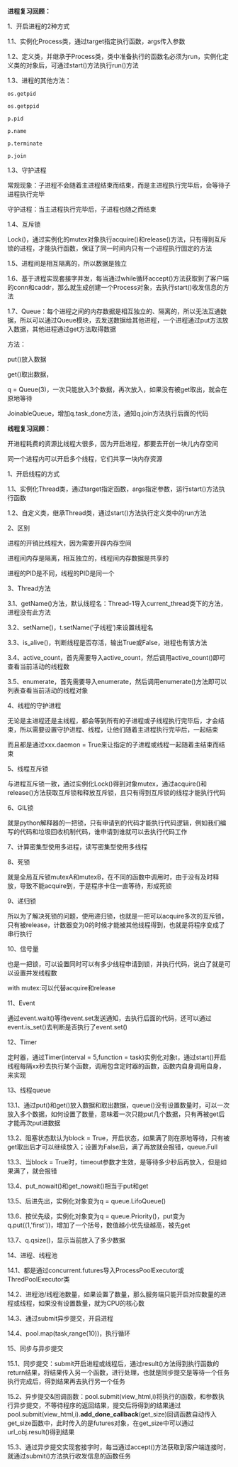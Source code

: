 **进程复习回顾：**

1、开启进程的2种方式

1.1、实例化Process类，通过target指定执行函数，args传入参数

1.2、定义类，并继承于Process类，类中准备执行的函数名必须为run，实例化定义类的对象后，可通过start()方法执行run()方法

1.3、进程的其他方法：

```
os.getpid

os.getppid

p.pid

p.name

p.terminate

p.join
```

1.3、守护进程

常规现象：子进程不会随着主进程结束而结束，而是主进程执行完毕后，会等待子进程执行完毕

守护进程：当主进程执行完毕后，子进程也随之而结束

1.4、互斥锁

Lock()，通过实例化的mutex对象执行acquire()和release()方法，只有得到互斥锁的进程，才能执行函数，保证了同一时间内只有一个进程执行固定的方法

1.5、进程间是相互隔离的，所以数据是独立

1.6、基于进程实现套接字并发，每当通过while循环accept()方法获取到了客户端的conn和caddr，那么就生成创建一个Process对象，去执行start()收发信息的方法

1.7、Queue：每个进程之间的内存数据是相互独立的、隔离的，所以无法互通数据，所以可以通过Queue模块，去发送数据给其他进程，一个进程通过put方法放入数据，其他进程通过get方法取得数据

方法：

put()放入数据

get()取出数据，

q = Queue(3)，一次只能放入3个数据，再次放入，如果没有被get取出，就会在原地等待

JoinableQueue，增加q.task_done方法，通知q.join方法执行后面的代码



**线程复习回顾：**

开进程耗费的资源比线程大很多，因为开启进程，都要去开创一块儿内存空间

同一个进程内可以开启多个线程，它们共享一块内存资源

1、开启线程的方式

1.1、实例化Thread类，通过target指定函数，args指定参数，运行start()方法执行函数

1.2、自定义类，继承Thread类，通过start()方法执行定义类中的run方法

2、区别

进程的开销比线程大，因为需要开辟内存空间

进程间内存是隔离，相互独立的，线程间内存数据是共享的

进程的PID是不同，线程的PID是同一个

3、Thread方法

3.1、getName()方法，默认线程名：Thread-1导入current_thread类下的方法，进程没有此方法

3.2、setName()，t.setName(’子线程‘)来设置线程名

3.3、is_alive()，判断线程是否存活，输出True或False，进程也有该方法

3.4、active_count，首先需要导入active_count，然后调用active_count()即可查看当前活动的线程数

3.5、enumerate，首先需要导入enumerate，然后调用enumerate()方法即可以列表查看当前活动的线程对象

4、线程的守护进程

无论是主进程还是主线程，都会等到所有的子进程或子线程执行完毕后，才会结束，所以需要设置守护进程、线程，让他们随着主进程执行完毕后，一起结束

而且都是通过xxx.daemon = True来让指定的子进程或线程一起随着主结束而结束

5、线程互斥锁

与进程互斥锁一致，通过实例化Lock()得到对象mutex，通过acquire()和release()方法获取互斥锁和释放互斥锁，且只有得到互斥锁的线程才能执行代码

6、GIL锁

就是python解释器的一把锁，只有申请到的代码才能执行代码逻辑，例如我们编写的代码和垃圾回收机制代码，谁申请到谁就可以去执行代码工作

7、计算密集型使用多进程，读写密集型使用多线程

8、死锁

就是全局互斥锁mutexA和mutexB，在不同的函数中调用时，由于没有及时释放，导致不能acquire到，于是程序卡住一直等待，形成死锁

9、递归锁

所以为了解决死锁的问题，使用递归锁，也就是一把可以acquire多次的互斥锁，只有被release，计数器变为0的时候才能被其他线程得到，也就是将程序变成了串行执行

10、信号量

也是一把锁，可以设置同时可以有多少线程申请到锁，并执行代码，说白了就是可以设置并发线程数

with mutex:可以代替acquire和release

11、Event

通过event.wait()等待event.set发送通知，去执行后面的代码，还可以通过event.is_set()去判断是否执行了event.set()

12、Timer

定时器，通过Timer(interval = 5,function = task)实例化对象t，通过start()开启线程每隔xx秒去执行某个函数，调用包含定时器的函数，函数内自身调用自身，来实现

13、线程queue

13.1、通过put()和get()放入数据和取出数据，queue()没有设置数量时，可以一次放入多个数据，如何设置了数量，意味着一次只能put几个数据，只有再被get后才能再次put进数据

13.2、阻塞状态默认为block = True，开启状态，如果满了则在原地等待，只有被get取出后才可以继续放入；设置为False后，满了再放就会报错，queue.Full

13.3、当block = True时，timeout参数才生效，是等待多少秒后再放入，但是如果满了，就会报错

13.4、put_nowait()和get_nowait()相当于put和get

13.5、后进先出，实例化对象变为q = queue.LifoQueue()

13.6、按优先级，实例化对象变为q = queue.Priority()，put变为q.put((1,'first'))，增加了一个括号，数值越小优先级越高，被先get

13.7、q.qsize()，显示当前放入了多少数据

14、进程、线程池

14.1、都是通过concurrent.futures导入ProcessPoolExecutor或ThredPoolExecutor类

14.2、进程池/线程池数量，如果设置了数量，那么服务端只能开启对应数量的进程或线程，如果没有设置数量，就为CPU的核心数

14.3、通过submit异步提交，开启进程

14.4、pool.map(task,range(10))，执行循环

15、同步与异步提交

15.1、同步提交：submit开启进程或线程后，通过result()方法得到执行函数的return结果，将结果传入另一个函数，进行处理，也就是同步提交是等待一个任务执行完成后，得到结果再去执行另一个任务

15.2、异步提交&回调函数：pool.submit(view_html,i)将执行的函数，和参数执行异步提交，不等待程序的返回结果，提交后将得到的结果通过pool.submit(view_html,i).**add_done_callback**(get_size)回调函数自动传入get_size函数中，此时传入的是futures对象，在get_size中可以通过url_obj.result()得到结果

15.3、通过异步提交实现套接字时，每当通过accept()方法获取到客户端连接时，就通过submit()方法执行收发信息的函数任务